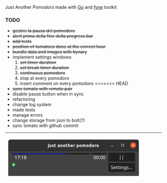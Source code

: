 Just Another Pomodoro made with [Go](https://golang.org/) and [fyne](https://fyne.io/) toolkit

### TODO
- ~~gestire la pausa del pomodoro~~
- ~~alert prima della fine della progress bar~~
- ~~add tests~~
- ~~position of tomatoes done at the correct hour~~ 
- ~~bundle data and images with bynary~~ 
- implement settings windows:
    1. ~~set timer duration~~ 
    2. ~~set break timer duration~~
    3. ~~continuous pomodoro~~
    4. stop at every pomodoro
    5. insert comment on every pomodoro
<<<<<<< HEAD
- ~~sync tomato with remote pair~~
- disable pause button when in sync
- refactoring
- change log system
- made tests
- manage errors
- change storage from json to bolt(?)
- sync tomato with github commit
---
![alt text](img/jap2020-05-0817-15-27.png "screenshot")

